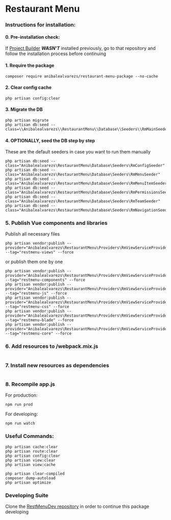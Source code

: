 # Restaurant Menu

### Instructions for installation:

#### 0. Pre-installation check:

If [Project Builder](https://github.com/anibalealvarezs/projectbuilder-package) ***WASN'T*** installed previously, go to that repository and follow the installation process before continuing

#### 1. Require the package
```
composer require anibalealvarezs/restaurant-menu-package --no-cache
```

#### 2. Clear config cache
```
php artisan config:clear
```

#### 3. Migrate the DB
```
php artisan migrate
php artisan db:seed --class=\\Anibalealvarezs\\RestaurantMenu\\Database\\Seeders\\RmMainSeeder
```

#### 4. OPTIONALLY, seed the DB step by step
These are the default seeders in case you want to run them manually
```
php artisan db:seed --class="Anibalealvarezs\RestaurantMenu\Database\Seeders\RmConfigSeeder"
php artisan db:seed --class="Anibalealvarezs\RestaurantMenu\Database\Seeders\RmMenuSeeder"
php artisan db:seed --class="Anibalealvarezs\RestaurantMenu\Database\Seeders\RmMenuItemSeeder"
php artisan db:seed --class="Anibalealvarezs\RestaurantMenu\Database\Seeders\RmPermissionsSeeder"
php artisan db:seed --class="Anibalealvarezs\RestaurantMenu\Database\Seeders\RmTeamSeeder"
php artisan db:seed --class="Anibalealvarezs\RestaurantMenu\Database\Seeders\RmNavigationSeeder"
```

### 5. Publish Vue components and libraries
Publish all necessary files
```
php artisan vendor:publish --provider="Anibalealvarezs\RestaurantMenu\Providers\RmViewServiceProvider" --tag="restmenu-views" --force
```
or publish them one by one
```
php artisan vendor:publish --provider="Anibalealvarezs\RestaurantMenu\Providers\RmViewServiceProvider" --tag="restmenu-components" --force
php artisan vendor:publish --provider="Anibalealvarezs\RestaurantMenu\Providers\RmViewServiceProvider" --tag="restmenu-js" --force
php artisan vendor:publish --provider="Anibalealvarezs\RestaurantMenu\Providers\RmViewServiceProvider" --tag="restmenu-css" --force
php artisan vendor:publish --provider="Anibalealvarezs\RestaurantMenu\Providers\RmViewServiceProvider" --tag="restmenu-blade" --force
php artisan vendor:publish --provider="Anibalealvarezs\RestaurantMenu\Providers\RmViewServiceProvider" --tag="restmenu-core" --force
```

### 6. Add resources to /webpack.mix.js
```

```

### 7. Install new resources as dependencies
```

```

### 8. Recompile app.js
For production:
```
npm run prod
```
For developing:
```
npm run watch
```

### Useful Commands:

```
php artisan cache:clear
php artisan route:clear
php artisan config:clear
php artisan view:clear
php artisan view:cache

php artisan clear-compiled
composer dump-autoload
php artisan optimize
```

### Developing Suite

Clone the <a href="https://github.com/anibalealvarezs/restmenu-dev">RestMenuDev repository</a> in order to continue this package developing
